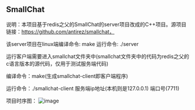 ## SmallChat

说明：本项目基于redis之父的SmallChat的server项目改成的C++项目。源项目链接：https://github.com/antirez/smallchat，

该server项目在linux端编译命令: make          运行命令: ./server

运行客户端需要进入smallchat文件夹中(smallchat文件夹中的代码为redis之父的c语言版本的源代码，仅用于测试服务端代码)

编译命令：make(生成smallchat-client即客户端程序)

运行命令：./smallchat-client 服务端ip地址(本机则是127.0.0.1) 端口号(7711)

项目时序图：
![image](https://github.com/userwang12/smallchat/assets/150827991/52ad138c-06db-4dd3-be1a-176e921c1c4f)
